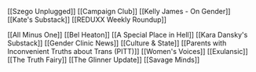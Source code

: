 [[Szego Unplugged]]
[[Campaign Club]]
[[Kelly James - On Gender]]
[[Kate's Substack]]
[[REDUXX Weekly Roundup]]


[[All Minus One]]
[[Bel Heaton]]
[[A Special Place in Hell]]
[[Kara Dansky's Substack]]
[[Gender Clinic News]]
[[Culture & State]]
[[Parents with Inconvenient Truths about Trans (PITT)]]
[[Women's Voices]]
[[Exulansic]]
[[The Truth Fairy]]
[[The Glinner Update]]
[[Savage Minds]]
